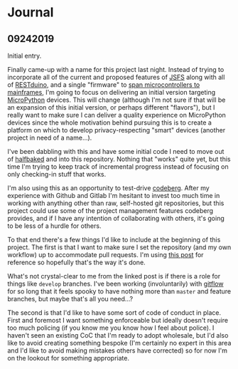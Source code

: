 # Journal

## 09242019

Initial entry.

Finally came-up with a name for this project last night.  Instead of trying to incorporate all of the current and proposed features of [JSFS](https://github.com/jjg/jsfs/) along with all of [RESTduino](https://github.com/jjg/restduino), and a single "firmware" to [span microcontrollers to mainframes](https://jasongullickson.com/posts/has-it-all-been-leading-to-this/), I'm going to focus on delivering an initial version targeting [MicroPython](https://micropython.org/) devices.  This will change (although I'm not sure if that will be an expansion of this initial version, or perhaps different "flavors"), but I really want to make sure I can deliver a quality experience on MicroPython devices since the whole motivation behind pursuing this is to create a platform on which to develop privacy-respecting "smart" devices (another project in need of a name...).

I've been dabbling with this and have some initial code I need to move out of [halfbaked](https://gitlab.com/jgullickson/halfbaked) and into this repository.  Nothing that "works" quite yet, but this time I'm trying to keep track of incremental progress instead of focusing on only checking-in stuff that works.

I'm also using this as an opportunity to test-drive [codeberg](https://codeberg.org).  After my experience with Github and Gitlab I'm hesitant to invest too much time in working with anything other than raw, self-hosted git repositories, but this project could use some of the project management features codeberg provides, and if I have any intention of collaborating with others, it's going to be less of a hurdle for others.

To that end there's a few things I'd like to include at the beginning of this project.  The first is that I want to make sure I set the repository (and my own workflow) up to accommodate pull requests.  I'm using [this post](https://gist.github.com/Chaser324/ce0505fbed06b947d962) for reference so hopefully that's the way it's done.

What's not crystal-clear to me from the linked post is if there is a role for things like `develop` branches.  I've been working (involuntarily) with [gitflow](https://nvie.com/posts/a-successful-git-branching-model/) for so long that it feels spooky to have nothing more than `master` and feature branches, but maybe that's all you need...?

The second is that I'd like to have some sort of code of conduct in place.  First and foremost I want something enforceable but ideally doesn't require too much policing (if you know me you know how I feel about police).  I haven't seen an existing CoC that I'm ready to adopt wholesale, but I'd also like to avoid creating something bespoke (I'm certainly no expert in this area and I'd like to avoid making mistakes others have corrected) so for now I'm on the lookout for something appropriate.
